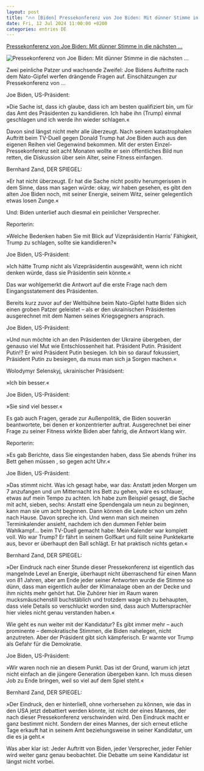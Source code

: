```yaml
---
layout: post
title: "🔥🔥 [Biden] Pressekonferenz von Joe Biden: Mit dünner Stimme in die nächsten ..."
date: Fri, 12 Jul 2024 11:00:00 +0200
categories: entries DE
---
```

[Pressekonferenz von Joe Biden: Mit dünner Stimme in die nächsten ...](https://www.spiegel.de/ausland/joe-biden-und-seine-pressekonferenz-der-eindruck-ist-das-fehlende-level-an-energie-a-85a59e29-47a6-4e39-a19c-8eb5c0cc3627)

![Pressekonferenz von Joe Biden: Mit dünner Stimme in die nächsten ...](https://cdn.prod.www.spiegel.de/images/13cc3015-5d82-48d6-a0da-cb8a2ae40ddb_w1200_r1.778_fpx59.21_fpy46.79.jpg)

Zwei peinliche Patzer und wachsende Zweifel: Joe Bidens Auftritte nach dem Nato-Gipfel werfen drängende Fragen auf. Einschätzungen zur Pressekonferenz von ...

Joe Biden, US-Präsident:

»Die Sache ist, dass ich glaube, dass ich am besten qualifiziert bin, um für das Amt des Präsidenten zu kandidieren. Ich habe ihn (Trump) einmal geschlagen und ich werde ihn wieder schlagen.«

Davon sind längst nicht mehr alle überzeugt. Nach seinem katastrophalen Auftritt beim TV-Duell gegen Donald Trump hat Joe Biden auch aus den eigenen Reihen viel Gegenwind bekommen. Mit der ersten Einzel-Pressekonferenz seit acht Monaten wollte er sein öffentliches Bild nun retten, die Diskussion über sein Alter, seine Fitness einfangen.

Bernhard Zand, DER SPIEGEL:

»Er hat nicht überzeugt. Er hat die Sache nicht positiv herumgerissen in dem Sinne, dass man sagen würde: okay, wir haben gesehen, es gibt den alten Joe Biden noch, mit seiner Energie, seinem Witz, seiner gelegentlich etwas losen Zunge.«

Und: Biden unterlief auch diesmal ein peinlicher Versprecher.

Reporterin:

»Welche Bedenken haben Sie mit Blick auf Vizepräsidentin Harris’ Fähigkeit, Trump zu schlagen, sollte sie kandidieren?«

Joe Biden, US-Präsident:

»Ich hätte Trump nicht als Vizepräsidentin ausgewählt, wenn ich nicht denken würde, dass sie Präsidentin sein könnte.«

Das war wohlgemerkt die Antwort auf die erste Frage nach dem Eingangsstatement des Präsidenten.

Bereits kurz zuvor auf der Weltbühne beim Nato-Gipfel hatte Biden sich einen groben Patzer geleistet – als er den ukrainischen Präsidenten ausgerechnet mit dem Namen seines Kriegsgegners ansprach.

Joe Biden, US-Präsident:

»Und nun möchte ich an den Präsidenten der Ukraine übergeben, der genauso viel Mut wie Entschlossenheit hat. Präsident Putin. Präsident Putin!? Er wird Präsident Putin besiegen. Ich bin so darauf fokussiert, Präsident Putin zu besiegen, da muss man sich ja Sorgen machen.«

Wolodymyr Selenskyj, ukrainischer Präsidsent:

»Ich bin besser.«

Joe Biden, US-Präsident:

»Sie sind viel besser.«

Es gab auch Fragen, gerade zur Außenpolitik, die Biden souverän beantwortete, bei denen er konzentrierter auftrat. Ausgerechnet bei einer Frage zu seiner Fitness wirkte Biden aber fahrig, die Antwort klang wirr.

Reporterin:

»Es gab Berichte, dass Sie eingestanden haben, dass Sie abends früher ins Bett gehen müssen , so gegen acht Uhr.«

Joe Biden, US-Präsident:

»Das stimmt nicht. Was ich gesagt habe, war das: Anstatt jeden Morgen um 7 anzufangen und um Mitternacht ins Bett zu gehen, wäre es schlauer, etwas auf mein Tempo zu achten. Ich habe zum Beispiel gesagt, die Sache mit acht, sieben, sechs: Anstatt eine Spendengala um neun zu beginnen, kann man sie um acht beginnen. Dann können die Leute schon um zehn nach Hause. Davon spreche ich. Und wenn man sich meinen Terminkalender ansieht, nachdem ich den dummen Fehler beim Wahlkampf… beim TV-Duell gemacht habe: Mein Kalender war komplett voll. Wo war Trump? Er fährt in seinem Golfkart und füllt seine Punktekarte aus, bevor er überhaupt den Ball schlägt. Er hat praktisch nichts getan.«

Bernhard Zand, DER SPIEGEL:

»Der Eindruck nach einer Stunde dieser Pressekonferenz ist eigentlich das mangelnde Level an Energie, überhaupt nicht überraschend für einen Mann von 81 Jahren, aber am Ende jeder seiner Antworten wurde die Stimme so dünn, dass man eigentlich außer der Klimanalage oben an der Decke und ihm nichts mehr gehört hat. Die Zuhörer hier im Raum waren mucksmäuschenstill buchstäblich und trotzdem wage ich zu behaupten, dass viele Details so verschluckt worden sind, dass auch Muttersprachler hier vieles nicht genau verstanden haben.«

Wie geht es nun weiter mit der Kandidatur? Es gibt immer mehr – auch prominente – demokratische Stimmen, die Biden nahelegen, nicht anzutreten. Aber der Präsident gibt sich kämpferisch. Er warnte vor Trump als Gefahr für die Demokratie.

Joe Biden, US-Präsident:

»Wir waren noch nie an diesem Punkt. Das ist der Grund, warum ich jetzt nicht einfach an die jüngere Generation übergeben kann. Ich muss diesen Job zu Ende bringen, weil so viel auf dem Spiel steht.«

Bernhard Zand, DER SPIEGEL:

»Der Eindruck, den er hinterließ, ohne vorhersehen zu können, wie das in den USA jetzt debattiert werden könnte, ist nicht der eines Mannes, der nach dieser Pressekonferenz verschwinden wird. Den Eindruck macht er ganz bestimmt nicht. Sondern der eines Mannes, der sich erneut etliche Tage erkauft hat in seinem Amt beziehungsweise in seiner Kandidatur, um die es ja geht.«

Was aber klar ist: Jeder Auftritt von Biden, jeder Versprecher, jeder Fehler wird weiter ganz genau beobachtet. Die Debatte um seine Kandidatur ist längst nicht vorbei.

